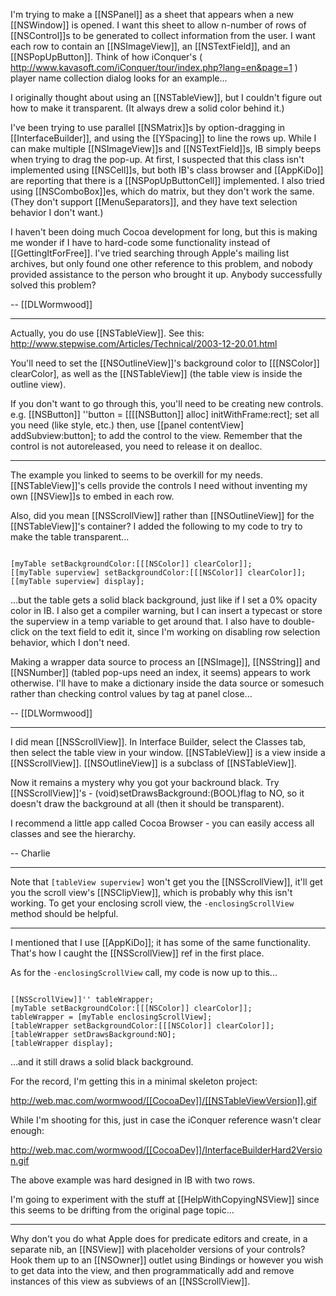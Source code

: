 

I'm trying to make a [[NSPanel]] as a sheet that appears when a new [[NSWindow]] is opened. I want this sheet to allow n-number of rows of [[NSControl]]<nowiki/>s to be generated to collect information from the user. I want each row to contain an [[NSImageView]], an [[NSTextField]], and an [[NSPopUpButton]]. Think of how iConquer's ( http://www.kavasoft.com/iConquer/tour/index.php?lang=en&page=1 ) player name collection dialog looks for an example...

I originally thought about using an [[NSTableView]], but I couldn't figure out how to make it transparent. (It always drew a solid color behind it.)

I've been trying to use parallel [[NSMatrix]]<nowiki/>s by option-dragging in [[InterfaceBuilder]], and using the [[YSpacing]] to line the rows up. While I can make multiple [[NSImageView]]<nowiki/>s and [[NSTextField]]<nowiki/>s, IB simply beeps when trying to drag the pop-up. At first, I suspected that this class isn't implemented using [[NSCell]]<nowiki/>s, but both IB's class browser and [[AppKiDo]] are reporting that there is a [[NSPopUpButtonCell]] implemented. I also tried using [[NSComboBox]]<nowiki/>es, which do matrix, but they don't work the same. (They don't support [[MenuSeparators]], and they have text selection behavior I don't want.)

I haven't been doing much Cocoa development for long, but this is making me wonder if I have to hard-code some functionality instead of [[GettingItForFree]]. I've tried searching through Apple's mailing list archives, but only found one other reference to this problem, and nobody provided assistance to the person who brought it up. Anybody successfully solved this problem?

-- [[DLWormwood]]



----
Actually, you do use [[NSTableView]]. See this: http://www.stepwise.com/Articles/Technical/2003-12-20.01.html

You'll need to set the [[NSOutlineView]]'s background color to [[[NSColor]] clearColor], as well as the [[NSTableView]] (the table view is inside the outline view).

If you don't want to go through this, you'll need to be creating new controls. e.g. [[NSButton]] ''button = [[[[NSButton]] alloc] initWithFrame:rect]; set all you need (like style, etc.) then, use [[panel contentView] addSubview:button]; to add the control to the view. Remember that the control is not autoreleased, you need to release it on dealloc.

----

The example you linked to seems to be overkill for my needs.  [[NSTableView]]'s cells provide the controls I need without inventing my own [[NSView]]<nowiki/>s to embed in each row.

Also, did you mean [[NSScrollView]] rather than [[NSOutlineView]] for the [[NSTableView]]'s container?  I added the following to my code to try to make the table transparent...

<code>
[myTable setBackgroundColor:[[[NSColor]] clearColor]];
[[myTable superview] setBackgroundColor:[[[NSColor]] clearColor]];
[[myTable superview] display];
</code>

...but the table gets a solid black background, just like if I set a 0% opacity color in IB. I also get a compiler warning, but I can insert a typecast or store the superview in a temp variable to get around that. I also have to double-click on the text field to edit it, since I'm working on disabling row selection behavior, which I don't need.

Making a wrapper data source to process an [[NSImage]], [[NSString]] and [[NSNumber]] (tabled pop-ups need an index, it seems) appears to work otherwise. I'll have to make a dictionary inside the data source or somesuch rather than checking control values by tag at panel close...

-- [[DLWormwood]]


----

I did mean [[NSScrollView]]. In Interface Builder, select the Classes tab, then select the table view in your window. [[NSTableView]] is a view inside a [[NSScrollView]]. [[NSOutlineView]] is a subclass of [[NSTableView]].

Now it remains a mystery why you got your backround black. Try [[NSScrollView]]'s - (void)setDrawsBackground:(BOOL)flag to NO, so it doesn't draw the background at all (then it should be transparent).

I recommend a little app called Cocoa Browser - you can easily access all classes and see the hierarchy.

-- Charlie

----
Note that <code>[tableView superview]</code> won't get you the [[NSScrollView]], it'll get you the scroll view's [[NSClipView]], which is probably why this isn't working. To get your enclosing scroll view, the <code>-enclosingScrollView</code> method should be helpful.

----

I mentioned that I use [[AppKiDo]]; it has some of the same functionality.  That's how I caught the [[NSScrollView]] ref in the first place.

As for the <code>-enclosingScrollView</code> call, my code is now up to this...

<code>
[[NSScrollView]]'' tableWrapper;
[myTable setBackgroundColor:[[[NSColor]] clearColor]];
tableWrapper = [myTable enclosingScrollView];
[tableWrapper setBackgroundColor:[[[NSColor]] clearColor]];
[tableWrapper setDrawsBackground:NO];
[tableWrapper display];
</code>

...and it still draws a solid black background.

For the record, I'm getting this in a minimal skeleton project:

http://web.mac.com/wormwood/[[CocoaDev]]/[[NSTableViewVersion]].gif

While I'm shooting for this, just in case the iConquer reference wasn't clear enough:

http://web.mac.com/wormwood/[[CocoaDev]]/InterfaceBuilderHard2Version.gif

The above example was hard designed in IB with two rows.

I'm going to experiment with the stuff at [[HelpWithCopyingNSView]] since this seems to be drifting from the original page topic...

----

Why don't you do what Apple does for predicate editors and create, in a separate nib, an [[NSView]] with placeholder versions of your controls?  Hook them up to an [[NSOwner]] outlet using Bindings or however you wish to get data into the view, and then programmatically add and remove instances of this view as subviews of an [[NSScrollView]].
